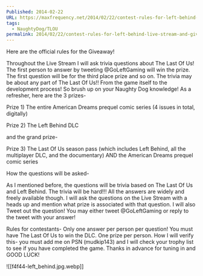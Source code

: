 ```yaml
---
Published: 2014-02-22
URL: https://maxfrequency.net/2014/02/22/contest-rules-for-left-behind-live-stream-and-giveaway/
tags:
  - NaughtyDog/TLOU
permalink: 2014/02/22/contest-rules-for-left-behind-live-stream-and-giveaway/
---
```

Here are the official rules for the Giveaway!

Throughout the Live Stream I will ask trivia questions about‪ The Last Of Us! The first person to answer by tweeting @GoLeftGaming will win the prize. The first question will be for the third place prize and so on. The trivia may be about any part of The Last Of Us!! From the game itself to the development process! So brush up on your Naughty Dog knowledge! As a refresher, here are the 3 prizes-

Prize 1) The entire American Dreams prequel comic series (4 issues in total, digitally)

Prize 2) The Left Behind DLC

and the grand prize-

Prize 3) The Last Of Us season pass (which includes Left Behind, all the multiplayer DLC, and the documentary) AND the American Dreams prequel comic series

How the questions will be asked-

As I mentioned before, the questions will be trivia based on The Last Of Us and Left Behind. The trivia will be hard!!! All the answers are widely and freely available though. I will ask the questions on the Live Stream with a heads up and mention what prize is associated with that question. I will also Tweet out the question! You may either tweet @GoLeftGaming or reply to the tweet with your answer!

Rules for contestants- Only one answer per person per question! You must have The Last Of Us to win the DLC. One prize per person. How I will verify this- you must add me on PSN (mudkip143) and I will check your trophy list to see if you have completed the game. Thanks in advance for tuning in and GOOD LUCK!

![[f4f44-left_behind.jpg.webp]]